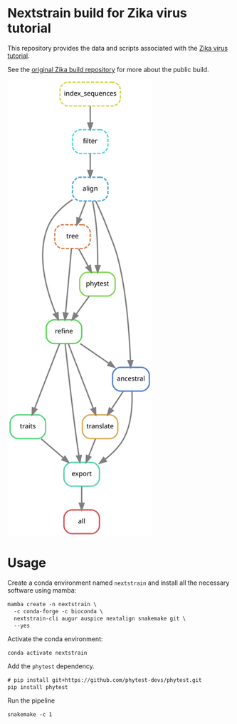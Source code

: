 # Nextstrain build for Zika virus tutorial

This repository provides the data and scripts associated with the [Zika virus tutorial](https://nextstrain.org/docs/getting-started/zika-tutorial).

See the [original Zika build repository](https://github.com/nextstrain/zika) for more about the public build.


![](dag.svg)


# Usage 

Create a conda environment named `nextstrain` and install all the necessary software using mamba:

```
mamba create -n nextstrain \
  -c conda-forge -c bioconda \
  nextstrain-cli augur auspice nextalign snakemake git \
  --yes
```

Activate the conda environment:

```
conda activate nextstrain
```

Add the `phytest` dependency.

```
# pip install git+https://github.com/phytest-devs/phytest.git
pip install phytest
```

Run the pipeline 

```
snakemake -c 1 
```